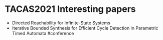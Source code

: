# TACAS2021 Interesting papers

* Directed Reachability for Infinite-State Systems
* Iterative Bounded Synthesis for Efficient Cycle Detection in Parametric Timed Automata
#conference